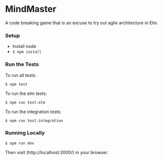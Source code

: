 # MindMaster

A code breaking game that is an excuse to try out agile architecture in Elm.


### Setup

- Install node
- `$ npm install`

### Run the Tests

To run all tests:

```
$ npm test
```

To run the elm tests:

```
$ npm run test:elm
```

To run the integration tests:

```
$ npm run test:integration
```

### Running Locally

```
$ npm run dev
```

Then visit (http://localhost:3000/) in your browser.
